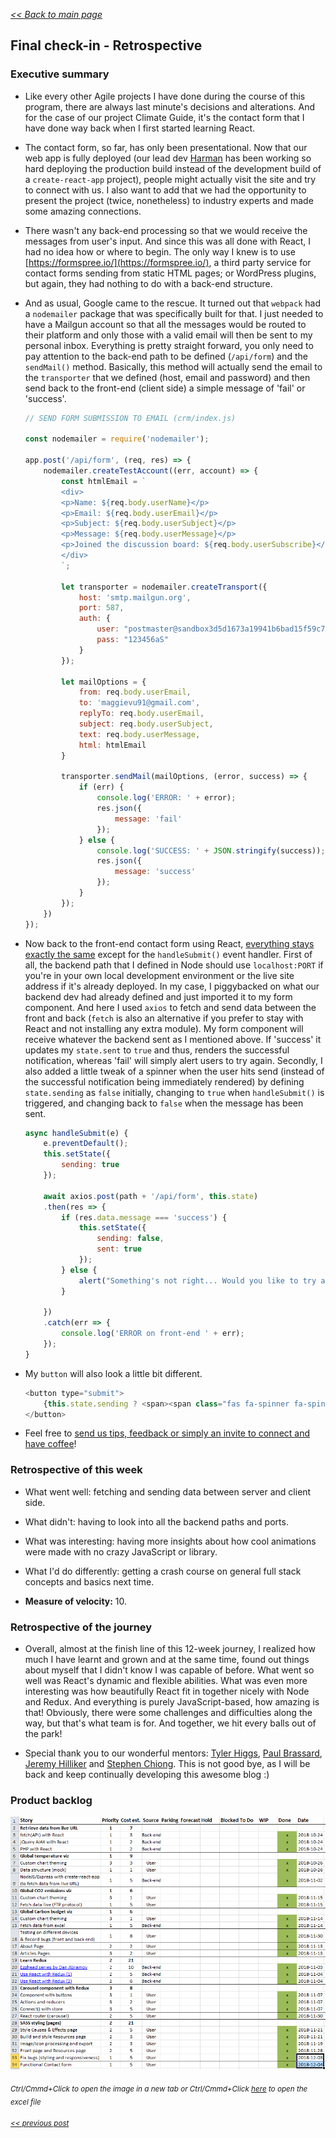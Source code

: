 _[<< Back to main page](https://maggievu.github.io/learning-reactjs/)_

## Final check-in - Retrospective

### Executive summary

- Like every other Agile projects I have done during the course of this program, there are always last minute's decisions and alterations. And for the case of our project Climate Guide, it's the contact form that I have done way back when I first started learning React.

- The contact form, so far, has only been presentational. Now that our web app is fully deployed (our lead dev [Harman](https://github.com/harmanparihar/) has been working so hard deploying the production build instead of the development build of a `create-react-app` project), people might actually visit the site and try to connect with us. I also want to add that we had the opportunity to present the project (twice, nonetheless) to industry experts and made some amazing connections.

- There wasn't any back-end processing so that we would receive the messages from user's input. And since this was all done with React, I had no idea how or where to begin. The only way I knew is to use [https://formspree.io/](https://formspree.io/), a third party service for contact forms sending from static HTML pages; or WordPress plugins, but again, they had nothing to do with a back-end structure.

- And as usual, Google came to the rescue. It turned out that `webpack` had a `nodemailer` package that was specifically built for that. I just needed to have a Mailgun account so that all the messages would be routed to their platform and only those with a valid email will then be sent to my personal inbox. Everything is pretty straight forward, you only need to pay attention to the back-end path to be defined (`/api/form`) and the `sendMail()` method. Basically, this method will actually send the email to the `transporter` that we defined (host, email and password) and then send back to the front-end (client side) a simple message of 'fail' or 'success'.

    ```js
    // SEND FORM SUBMISSION TO EMAIL (crm/index.js)

    const nodemailer = require('nodemailer');

    app.post('/api/form', (req, res) => {
        nodemailer.createTestAccount((err, account) => {
            const htmlEmail = `
            <div>
            <p>Name: ${req.body.userName}</p>
            <p>Email: ${req.body.userEmail}</p>
            <p>Subject: ${req.body.userSubject}</p>
            <p>Message: ${req.body.userMessage}</p>
            <p>Joined the discussion board: ${req.body.userSubscribe}</p>
            </div>
            `;

            let transporter = nodemailer.createTransport({
                host: 'smtp.mailgun.org',
                port: 587,
                auth: {
                    user: "postmaster@sandbox3d5d1673a19941b6bad15f59c7585e15.mailgun.org",
                    pass: "123456aS"
                }
            });

            let mailOptions = {
                from: req.body.userEmail,
                to: 'maggievu91@gmail.com',
                replyTo: req.body.userEmail,
                subject: req.body.userSubject,
                text: req.body.userMessage,
                html: htmlEmail
            }

            transporter.sendMail(mailOptions, (error, success) => {
                if (err) {
                    console.log('ERROR: ' + error);
                    res.json({
                        message: 'fail'
                    });
                } else {
                    console.log('SUCCESS: ' + JSON.stringify(success));
                    res.json({
                        message: 'success'
                    });
                }
            });
        })
    });
    ```

- Now back to the front-end contact form using React, [everything stays exactly the same](https://maggievu.github.io/learning-reactjs/posts/week-10-08) except for the `handleSubmit()` event handler. First of all, the backend path that I defined in Node should use `localhost:PORT` if you're in your own local development environment or the live site address if it's already deployed. In my case, I piggybacked on what our backend dev had already defined and just imported it to my form component. And here I used `axios` to fetch and send data between the front and back (`fetch` is also an alternative if you prefer to stay with React and not installing any extra module). My form component will receive whatever the backend sent as I mentioned above. If 'success' it updates my `state.sent` to `true` and thus, renders the successful notification, whereas 'fail' will simply alert users to try again. Secondly, I also added a little tweak of a spinner when the user hits send (instead of the successful notification being immediately rendered) by defining `state.sending` as `false` initially, changing to `true` when `handleSubmit()` is triggered, and changing back to `false` when the message has been sent.

    ```js
    async handleSubmit(e) {
        e.preventDefault();
        this.setState({
            sending: true
        });

        await axios.post(path + '/api/form', this.state)
        .then(res => {
            if (res.data.message === 'success') {
                this.setState({
                    sending: false,
                    sent: true
                });
            } else {
                alert("Something's not right... Would you like to try again?");
            }

        })
        .catch(err => {
            console.log('ERROR on front-end ' + err);
        });
    }
    ```

- My `button` will also look a little bit different.

    ```js
    <button type="submit">
        {this.state.sending ? <span><span class="fas fa-spinner fa-spin"></span> Sending</span> : "Send message"}
    </button>
    ```

- Feel free to [send us tips, feedback or simply an invite to connect and have coffee](http://climateguide.tech/about)!

### Retrospective of this week

- What went well: fetching and sending data between server and client side.

- What didn't: having to look into all the backend paths and ports.

- What was interesting: having more insights about how cool animations were made with no crazy JavaScript or library.

- What I'd do differently: getting a crash course on general full stack concepts and basics next time.

- __Measure of velocity:__ 10.

### Retrospective of the journey

- Overall, almost at the finish line of this 12-week journey, I realized how much I have learnt and grown and at the same time, found out things about myself that I didn't know I was capable of before. What went so well was React's dynamic and flexible abilities. What was even more interesting was how beautifully React fit in together nicely with Node and Redux. And everything is purely JavaScript-based, how amazing is that! Obviously, there were some challenges and difficulties along the way, but that's what team is for. And together, we hit every balls out of the park!

- Special thank you to our wonderful mentors: [Tyler Higgs](https://www.linkedin.com/in/tylerhiggs/), [Paul Brassard](https://www.linkedin.com/in/paulbrassard/), [Jeremy Hilliker](https://ca.linkedin.com/in/jeremy-hilliker-79bb9413) and [Stephen Chiong](https://ca.linkedin.com/in/stephen-chiong-0124178a). This is not good bye, as I will be back and keep continually developing this awesome blog :)

### Product backlog

[![Excel Backlog](../assets/images/week-12-03/project-100.png "Excel Backlog")](https://maggievu.github.io/learning-reactjs/assets/images/week-12-03/project-100.png)

_<sub>Ctrl/Cmmd+Click to open the image in a new tab or Ctrl/Cmmd+Click [here](https://drive.google.com/open?id=1tIJDBY_Tgn4SCMupa9bdn8JZmisHbd6a) to open the excel file</sub>_


_<sub>[<< previous post](week-11-26)</sub>_
